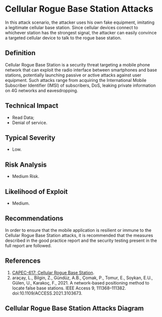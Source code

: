 # Cellular Rogue Base Station Attacks

In this attack scenario, the attacker uses his own fake equipment, imitating a legitimate cellular base station. Since cellular devices connect to whichever station has the strongest signal, the attacker can easily convince a targeted cellular device to talk to the rogue base station.

## Definition

 Cellular Rogue Base Station is a security threat targeting a mobile phone network that can exploit the radio interface between smartphones and base stations, potentially launching passive or active attacks against user equipment. Such attacks range from acquiring the International Mobile Subscriber Identifier (IMSI) of subscribers, DoS, leaking private information on 4G networks and eavesdropping.
 
## Technical Impact

* Read Data;
* Denial of service.

## Typical Severity

* Low.

## Risk Analysis

  * Medium Risk.

## Likelihood of Exploit

  * Medium.

## Recommendations

In order to ensure that the mobile application is resilient or immune to the Cellular Rogue Base Station attacks, it is recommended that the measures described in the good practice report and the security testing present in the full report are followed.

## References
1. [CAPEC-617: Cellular Rogue Base Station](https://capec.mitre.org/data/definitions/617.html).
2. araçay, L., Bilgin, Z., Gündüz, A.B., Çomak, P., Tomur, E., Soykan, E.U., Gülen, U., Karakoç, F., 2021. A network-based positioning method to locate false base stations. IEEE Access 9, 111368–111382. doi:10.1109/ACCESS.2021.3103673.

## Cellular Rogue Base Station Attacks Diagram
